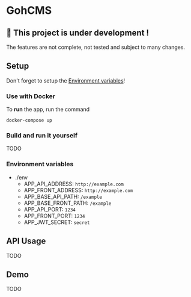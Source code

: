 # GohCMS

## 🚧 This project is under development !

The features are not complete, not tested and subject to many changes.

## Setup

Don't forget to setup the [Environment variables](#environment-variables)!

### Use with Docker

To **run** the app, run the command

```shell
docker-compose up
```

### Build and run it yourself

TODO

### Environment variables

- ./env
  - APP_API_ADDRESS: `http://example.com`
  - APP_FRONT_ADDRESS: `http://example.com`
  - APP_BASE_API_PATH: `/example`
  - APP_BASE_FRONT_PATH: `/example`
  - APP_API_PORT: `1234`
  - APP_FRONT_PORT: `1234`
  - APP_JWT_SECRET: `secret`

## API Usage

TODO

## Demo

TODO
